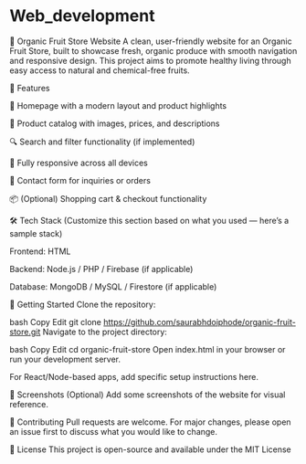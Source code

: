 # Web_development
🍎 Organic Fruit Store Website
A clean, user-friendly website for an Organic Fruit Store, built to showcase fresh, organic produce with smooth navigation and responsive design. This project aims to promote healthy living through easy access to natural and chemical-free fruits.

🌿 Features

🍊 Homepage with a modern layout and product highlights

🛒 Product catalog with images, prices, and descriptions

🔍 Search and filter functionality (if implemented)

📱 Fully responsive across all devices

💬 Contact form for inquiries or orders

📦 (Optional) Shopping cart & checkout functionality

🛠️ Tech Stack
(Customize this section based on what you used — here’s a sample stack)

Frontend: HTML 


Backend: Node.js / PHP / Firebase (if applicable)

Database: MongoDB / MySQL / Firestore (if applicable)

🚀 Getting Started
Clone the repository:

bash
Copy
Edit
git clone https://github.com/saurabhdoiphode/organic-fruit-store.git
Navigate to the project directory:

bash
Copy
Edit
cd organic-fruit-store
Open index.html in your browser or run your development server.

For React/Node-based apps, add specific setup instructions here.

📸 Screenshots
(Optional) Add some screenshots of the website for visual reference.

🤝 Contributing
Pull requests are welcome. For major changes, please open an issue first to discuss what you would like to change.

📄 License
This project is open-source and available under the MIT License
